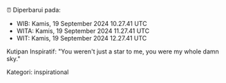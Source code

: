 ⏰ Diperbarui pada:
- WIB: Kamis, 19 September 2024 10.27.41 UTC
- WITA: Kamis, 19 September 2024 11.27.41 UTC
- WIT: Kamis, 19 September 2024 12.27.41 UTC

Kutipan Inspiratif:
"You weren't just a star to me, you were my whole damn sky."


Kategori: inspirational

